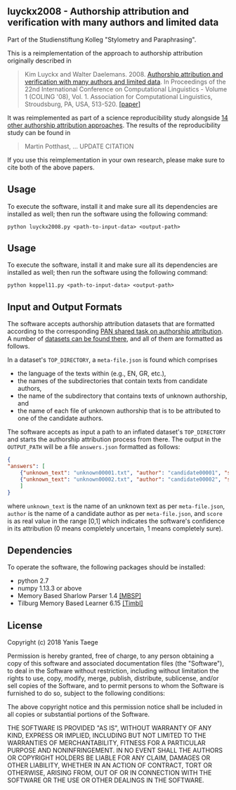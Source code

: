 ## luyckx2008 - Authorship attribution and verification with many authors and limited data
Part of the Studienstiftung Kolleg "Stylometry and Paraphrasing". 

This is a reimplementation of the approach to authorship attribution originally described in

> Kim Luyckx and Walter Daelemans. 2008. [Authorship attribution and verification with many authors and limited data](http://www.aclweb.org/anthology/C08-1065). In Proceedings of the 22nd International Conference on Computational Linguistics - Volume 1 (COLING '08), Vol. 1. Association for Computational Linguistics, Stroudsburg, PA, USA, 513-520. [[paper]](http://www.aclweb.org/anthology/C08-1065)

It was reimplemented as part of a science reproducibility study alongside [14 other authorship attribution approaches](https://github.com/search?q="Who+wrote+the+web"+user:pan-webis-de). The results of the reproducibility study can be found in

> Martin Potthast, ... UPDATE CITATION

If you use this reimplementation in your own research, please make sure to cite both of the above papers.

## Usage

To execute the software, install it and make sure all its dependencies are installed as well; then run the software using the following command:

`python luyckx2008.py <path-to-input-data> <output-path>`

## Usage

To execute the software, install it and make sure all its dependencies are installed as well; then run the software using the following command:

`python koppel11.py <path-to-input-data> <output-path>`

## Input and Output Formats

The software accepts authorship attribution datasets that are formatted according to the corresponding [PAN shared task on authorship attribution](http://pan.webis.de/tasks.html). A number of [datasets can be found there](http://pan.webis.de/data.html), and all of them are formatted as follows.

In a dataset's `TOP_DIRECTORY`, a `meta-file.json` is found which comprises

  - the language of the texts within (e.g., EN, GR, etc.),
  - the names of the subdirectories that contain texts from candidate authors,
  - the name of the subdirectory that contains texts of unknown authorship, and
  - the name of each file of unknown authorship that is to be attributed to one of the candidate authors.
  
The software accepts as input a path to an inflated dataset's `TOP_DIRECTORY` and starts the authorship attribution process from there. The output in the `OUTPUT_PATH` will be a file `answers.json` formatted as follows:

```json
{
"answers": [
	{"unknown_text": "unknown00001.txt", "author": "candidate00001", "score": 0.8},
	{"unknown_text": "unknown00002.txt", "author": "candidate00002", "score": 0.9}
	]
}
```

where `unknown_text` is the name of an unknown text as per `meta-file.json`, `author` is the name of a candidate author as per `meta-file.json`, and `score` is as real value in the range [0,1] which indicates the software's confidence in its attribution (0 means completely uncertain, 1 means completely sure).


## Dependencies

To operate the software, the following packages should be installed:
  - python 2.7
  - numpy 1.13.3 or above
  - Memory Based Sharlow Parser 1.4 [[MBSP]](https://www.clips.uantwerpen.be/pages/MBSP)
  - Tilburg Memory Based Learner 6.15 [[Timbl]](https://languagemachines.github.io/timbl/)

## License

Copyright (c) 2018 Yanis Taege

Permission is hereby granted, free of charge, to any person obtaining a copy of this software and associated documentation files (the "Software"), to deal in the Software without restriction, including without limitation the rights to use, copy, modify, merge, publish, distribute, sublicense, and/or sell copies of the Software, and to permit persons to whom the Software is furnished to do so, subject to the following conditions:

The above copyright notice and this permission notice shall be included in all copies or substantial portions of the Software.

THE SOFTWARE IS PROVIDED "AS IS", WITHOUT WARRANTY OF ANY KIND, EXPRESS OR IMPLIED, INCLUDING BUT NOT LIMITED TO THE WARRANTIES OF MERCHANTABILITY, FITNESS FOR A PARTICULAR PURPOSE AND NONINFRINGEMENT. IN NO EVENT SHALL THE AUTHORS OR COPYRIGHT HOLDERS BE LIABLE FOR ANY CLAIM, DAMAGES OR OTHER LIABILITY, WHETHER IN AN ACTION OF CONTRACT, TORT OR OTHERWISE, ARISING FROM, OUT OF OR IN CONNECTION WITH THE SOFTWARE OR THE USE OR OTHER DEALINGS IN THE SOFTWARE.
